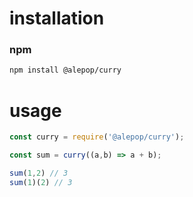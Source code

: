 
# installation
### npm
```bash
npm install @alepop/curry
```

# usage
```javascript
const curry = require('@alepop/curry');

const sum = curry((a,b) => a + b);

sum(1,2) // 3
sum(1)(2) // 3
```


